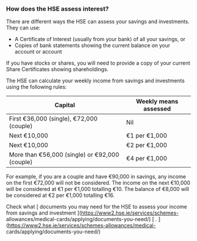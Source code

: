 ###  **How does the HSE assess interest?**

There are different ways the HSE can assess your savings and investments. They
can use:

  * A Certificate of Interest (usually from your bank) of all your savings, or 
  * Copies of bank statements showing the current balance on your account or account 

If you have stocks or shares, you will need to provide a copy of your current
Share Certificates showing shareholdings.

The HSE can calculate your weekly income from savings and investments using
the following rules:

**Capital** |  **Weekly means assessed**  
---|---  
First €36,000 (single), €72,000 (couple)  |  Nil   
Next €10,000  |  €1 per €1,000   
Next €10,000  |  €2 per €1,000   
More than €56,000 (single) or €92,000 (couple)  |  €4 per €1,000   
  
For example, if you are a couple and have €90,000 in savings, any income on
the first €72,000 will not be considered. The income on the next €10,000 will
be considered at €1 per €1,000 totalling €10. The balance of €8,000 will be
considered at €2 per €1,000 totalling €16.

Check what [ documents you may need for the HSE to assess your income from
savings and investment ](https://www2.hse.ie/services/schemes-
allowances/medical-cards/applying/documents-you-need/) [ .
](https://www2.hse.ie/services/schemes-allowances/medical-
cards/applying/documents-you-need/)
